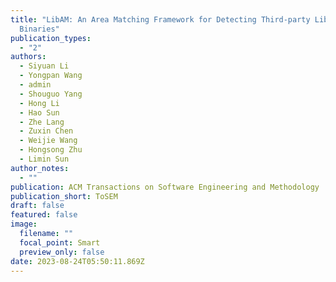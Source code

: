 ```yaml
---
title: "LibAM: An Area Matching Framework for Detecting Third-party Libraries in
  Binaries"
publication_types:
  - "2"
authors:
  - Siyuan Li
  - Yongpan Wang
  - admin
  - Shouguo Yang
  - Hong Li
  - Hao Sun
  - Zhe Lang
  - Zuxin Chen
  - Weijie Wang
  - Hongsong Zhu
  - Limin Sun
author_notes:
  - ""
publication: ACM Transactions on Software Engineering and Methodology
publication_short: ToSEM
draft: false
featured: false
image:
  filename: ""
  focal_point: Smart
  preview_only: false
date: 2023-08-24T05:50:11.869Z
---
```

